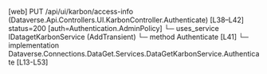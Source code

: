 [web] PUT /api/ui/karbon/access-info  (Dataverse.Api.Controllers.UI.KarbonController.Authenticate)  [L38–L42] status=200 [auth=Authentication.AdminPolicy]
  └─ uses_service IDatagetKarbonService (AddTransient)
    └─ method Authenticate [L41]
      └─ implementation Dataverse.Connections.DataGet.Services.DataGetKarbonService.Authenticate [L13-L53]


